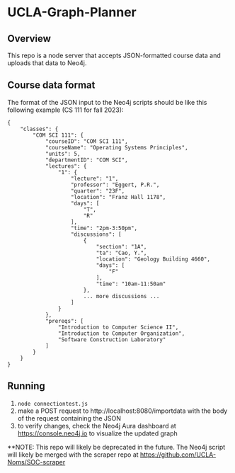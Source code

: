# UCLA-Graph-Planner
## Overview
This repo is a node server that accepts JSON-formatted course data and uploads that data to Neo4j.
## Course data format
The format of the JSON input to the Neo4j scripts should be like this following example (CS 111 for fall 2023):
```
{
    "classes": {
        "COM SCI 111": {
            "courseID": "COM SCI 111",
            "courseName": "Operating Systems Principles",
            "units": 5,
            "departmentID": "COM SCI",
            "lectures": {
                "1": {
                    "lecture": "1",
                    "professor": "Eggert, P.R.",
                    "quarter": "23F",
                    "location": "Franz Hall 1178",
                    "days": [
                        "T",
                        "R"
                    ],
                    "time": "2pm-3:50pm",
                    "discussions": [
                        {
                            "section": "1A",
                            "ta": "Cao, Y.",
                            "location": "Geology Building 4660",
                            "days": [
                                "F"
                            ],
                            "time": "10am-11:50am"
                        },
                        ... more discussions ...
                    ]
                }
            },
            "prereqs": [
                "Introduction to Computer Science II",
                "Introduction to Computer Organization",
                "Software Construction Laboratory"
            ]
        }
    }
}
```
## Running
1. ```node connectiontest.js```
2. make a POST request to http://localhost:8080/importdata with the body of the request containing the JSON
3. to verify changes, check the Neo4j Aura dashboard at https://console.neo4j.io to visualize the updated graph

**NOTE: This repo will likely be deprecated in the future. The Neo4j script will likely be merged with the scraper repo at https://github.com/UCLA-Noms/SOC-scraper
